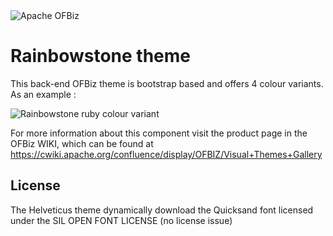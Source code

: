 <img src="https://camo.githubusercontent.com/b313d4ec52b77b5024e2988aaf76720258233e69/68747470733a2f2f6f6662697a2e6170616368652e6f72672f696d616765732f6f6662697a5f6c6f676f2e706e67" alt="Apache OFBiz" />


# Rainbowstone theme
This back-end OFBiz theme is bootstrap based and offers 4 colour variants. As an example :

<img src="https://raw.githubusercontent.com/apache/ofbiz-framework/trunk/themes/rainbowstone/webapp/rainbowstone/images/themeRuby.png" alt="Rainbowstone ruby colour variant" />

For more information about this component visit the product page in the OFBiz WIKI,
which can be found at https://cwiki.apache.org/confluence/display/OFBIZ/Visual+Themes+Gallery

## License
The Helveticus theme dynamically download the Quicksand font licensed under the SIL OPEN FONT LICENSE (no license issue)
